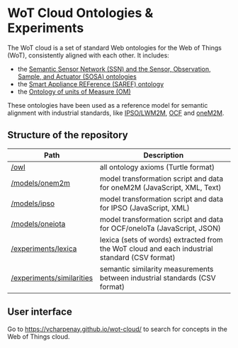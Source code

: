 # WoT Cloud Ontologies & Experiments

The WoT cloud is a set of standard Web ontologies for the Web of Things (WoT), consistently aligned with each other. It includes:
 - the [Semantic Sensor Network (SSN) and the Sensor, Observation, Sample, and Actuator (SOSA) ontologies](https://www.w3.org/TR/vocab-ssn/)
 - the [Smart Appliance REFerence (SAREF) ontology](http://ontology.tno.nl/saref/)
 - the [Ontology of units of Measure (OM)](http://www.wurvoc.org/vocabularies/om-1.8/)
 
These ontologies have been used as a reference model for semantic alignment with industrial standards, like
[IPSO/LWM2M](https://www.ipso-alliance.org/), [OCF](https://openconnectivity.org/) and [oneM2M](http://onem2m.org/).

## Structure of the repository

| Path | Description |
| ---- | ----------- |
| [/owl](owl) | all ontology axioms (Turtle format) |
| [/models/onem2m](models/onem2m) | model transformation script and data for oneM2M (JavaScript, XML, Text) |
| [/models/ipso](models/ipso) | model transformation script and data for IPSO (JavaScript, XML) |
| [/models/oneiota](models/oneiota) | model transformation script and data for OCF/oneIoTa (JavaScript, JSON) |
| [/experiments/lexica](experiments/lexica) | lexica (sets of words) extracted from the WoT cloud and each industrial standard (CSV format) |
| [/experiments/similarities](/experiments/similarities) | semantic similarity measurements between industrial standards (CSV format) |

## User interface

Go to https://vcharpenay.github.io/wot-cloud/ to search for concepts in the Web of Things cloud.